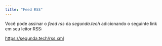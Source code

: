 ```yaml
---
title: "Feed RSS"
---
```


Você pode assinar o *feed rss* da *segunda.tech* adicionando o seguinte link em seu leitor RSS:

https://segunda.tech/rss.xml
